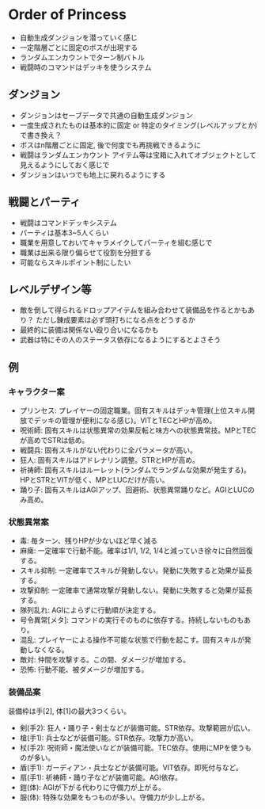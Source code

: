 # Order of Princess

- 自動生成ダンジョンを潜っていく感じ
- 一定階層ごとに固定のボスが出現する
- ランダムエンカウントでターン制バトル
- 戦闘時のコマンドはデッキを使うシステム

## ダンジョン

- ダンジョンはセーブデータで共通の自動生成ダンジョン
- 一度生成されたものは基本的に固定 or 特定のタイミング(レベルアップとか)で書き換え？
- ボスはn階層ごとに固定, 後で何度でも再挑戦できるように
- 戦闘はランダムエンカウント アイテム等は宝箱に入れてオブジェクトとして見えるようにしておく感じで
- ダンジョンはいつでも地上に戻れるようにする

## 戦闘とパーティ

- 戦闘はコマンドデッキシステム
- パーティは基本3~5人くらい
- 職業を用意しておいてキャラメイクしてパーティを組む感じで
- 職業は出来る限り偏らせて役割を分担する
- 可能ならスキルポイント制にしたい

## レベルデザイン等

- 敵を倒して得られるドロップアイテムを組み合わせて装備品を作るとかもあり？ ただし錬成要素は必ず頭打ちになる点をどうするか
- 最終的に装備は関係ない殴り合いになるかも
- 武器は特にその人のステータス依存になるようにするとよさそう

## 例

### キャラクター案

- プリンセス: プレイヤーの固定職業。固有スキルはデッキ管理(上位スキル開放でデッキの管理が便利になる感じ)。VITとTECとHPが高め。
- 呪術師: 固有スキルは状態異常の効果反転と味方への状態異常技。MPとTECが高めでSTRは低め。
- 戦闘兵: 固有スキルがない代わりに全パラメータが高い。
- 狂人: 固有スキルはアドレナリン調整。STRとHPが高め。
- 祈祷師: 固有スキルはルーレット(ランダムでランダムな効果が発生する)。HPとSTRとVITが低く、MPとLUCだけが高い。
- 踊り子: 固有スキルはAGIアップ、回避術、状態異常踊りなど。AGIとLUCのみ高め。

### 状態異常案

- 毒: 毎ターン、残りHPが少ないほど早く減る
- 麻痺: 一定確率で行動不能。確率は1/1, 1/2, 1/4と減っていき徐々に自然回復する。
- スキル抑制: 一定確率でスキルが発動しない。発動に失敗すると効果が延長する。
- 攻撃抑制: 一定確率で通常攻撃が発動しない。発動に失敗すると効果が延長する。
- 隊列乱れ: AGIによらずに行動順が決定する。
- 号令異常[メタ]: コマンドの実行そのものに依存する。持続しないものもあり。
- 混乱: プレイヤーによる操作不可能な状態で行動を起こす。固有スキルが発動しなくなる。
- 敵対: 仲間を攻撃する。この間、ダメージが増加する。
- 恐怖: 行動不能、被ダメージが増加する。

### 装備品案

装備枠は手[2], 体[1]の最大3つくらい。

- 剣(手2): 狂人・踊り子・剣士などが装備可能。STR依存。攻撃範囲が広い。
- 槍(手1): 兵士などが装備可能。STR依存。攻撃力が高い。
- 杖(手2): 呪術師・魔法使いなどが装備可能。TEC依存。使用にMPを使うものが多い。
- 盾(手1): ガーディアン・兵士などが装備可能。VIT依存。即死付与など。
- 扇(手1): 祈祷師・踊り子などが装備可能。AGI依存。
- 鎧(体): AGIが下がる代わりに守備力が上がる。
- 服(体): 特殊な効果をもつものが多い。守備力が少し上がる。
